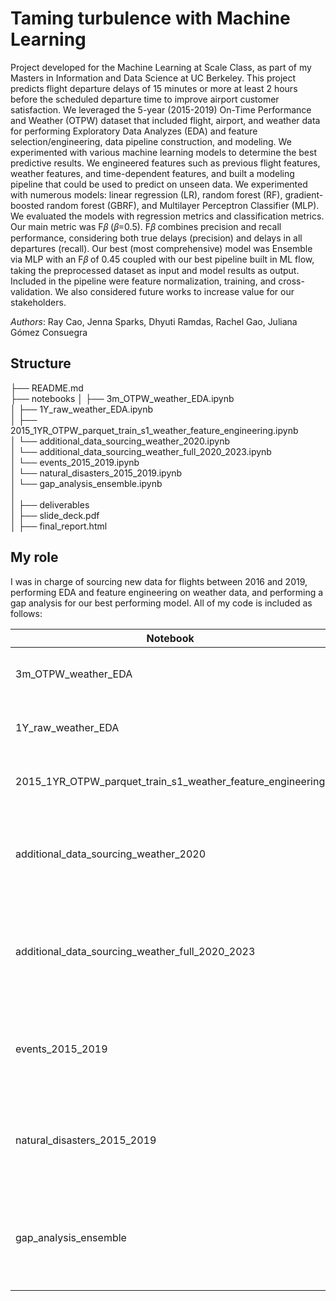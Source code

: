 # Taming turbulence with Machine Learning

Project developed for the Machine Learning at Scale Class, as part of my Masters in Information and Data Science at UC Berkeley.  This project predicts flight departure delays of 15 minutes or more at least 2 hours before the scheduled departure time to improve airport customer satisfaction. We leveraged the 5-year (2015-2019) On-Time Performance and Weather (OTPW) dataset that included flight, airport, and weather data for performing Exploratory Data Analyzes (EDA) and feature selection/engineering, data pipeline construction, and modeling. We experimented with various machine learning models to determine the best predictive results. We engineered features such as previous flight features, weather features, and time-dependent features, and built a modeling pipeline that could be used to predict on unseen data. We experimented with numerous models: linear regression (LR), random forest (RF), gradient-boosted random forest (GBRF), and Multilayer Perceptron Classifier (MLP). We evaluated the models with regression metrics and classification metrics. Our main metric was F𝛽 (𝛽=0.5). F𝛽 combines precision and recall performance, considering both true delays (precision) and delays in all departures (recall). Our best (most comprehensive) model was Ensemble via MLP with an F𝛽 of 0.45 coupled with our best pipeline built in ML flow, taking the preprocessed dataset as input and model results as output. Included in the pipeline were feature normalization, training, and cross-validation. We also considered future works to increase value for our stakeholders.

*Authors*: Ray Cao, Jenna Sparks, Dhyuti Ramdas, Rachel Gao, Juliana Gómez Consuegra

  
## Structure


├── README.md         
├── notebooks
│   ├── 3m_OTPW_weather_EDA.ipynb       
│   ├── 1Y_raw_weather_EDA.ipynb    
│   ├── 2015_1YR_OTPW_parquet_train_s1_weather_feature_engineering.ipynb        
│   └── additional_data_sourcing_weather_2020.ipynb             
│   └── additional_data_sourcing_weather_full_2020_2023.ipynb         
│   └── events_2015_2019.ipynb   
│   └── natural_disasters_2015_2019.ipynb          
│   └── gap_analysis_ensemble.ipynb          
│      
│
├── deliverables      
│   ├── slide_deck.pdf       
│   ├── final_report.html       
     


## My role
I was in charge of sourcing new data for flights between 2016 and 2019, performing EDA and feature engineering on weather data, and performing a gap analysis for our best performing model. All of my code is included as follows: 

|Notebook|Contents|
|---|---|
|3m_OTPW_weather_EDA| EDA of weather data over 3 months|
|1Y_raw_weather_EDA| EDA of weather data over 1 year|
|2015_1YR_OTPW_parquet_train_s1_weather_feature_engineering| Feature engineering for weather variables|
|additional_data_sourcing_weather_2020|Code for sourcing additional weather information for the year 2020|
|additional_data_sourcing_weather_full_2020_2023|Code for sourcing additional weather information for the year 2020-2023|
|events_2015_2019|List of US holidays and special events between 2015 and 2019|
|natural_disasters_2015_2019| Natural disasters that took place between 2015 and 2019|
|gap_analysis_ensemble| Gap analysis, examining where the best performing model is struggling|